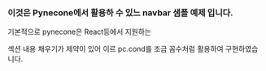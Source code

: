 ### 이것은 Pynecone에서 활용하 수 있느 navbar 샘플 예제 입니다.

기본적으로 pynecone은 React등에서 지원하는 <div>섹션 내용 채우기가 제약이 있어 이르 pc.cond를 조금 꼼수처럼 활용하여 구현하였습니다. 
  
 
